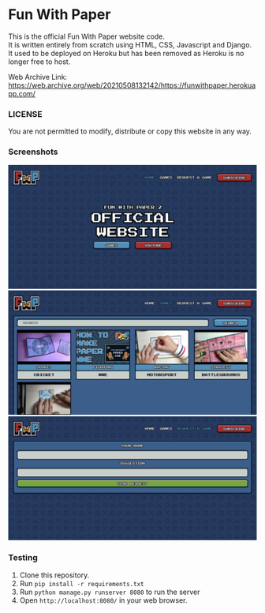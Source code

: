 # Fun With Paper
This is the official Fun With Paper website code.  
It is written entirely from scratch using HTML, CSS, Javascript and Django.  
It used to be deployed on Heroku but has been removed as Heroku is no longer free to host.  

Web Archive Link: https://web.archive.org/web/20210508132142/https://funwithpaper.herokuapp.com/  

### LICENSE
You are not permitted to modify, distribute or copy this website in any way.  

### Screenshots
<img src="https://raw.githubusercontent.com/Prayag2/funwithpaper/main/assets/1.png">
<img src="https://raw.githubusercontent.com/Prayag2/funwithpaper/main/assets/2.png">
<img src="https://raw.githubusercontent.com/Prayag2/funwithpaper/main/assets/3.png">

### Testing
1. Clone this repository.
2. Run `pip install -r requirements.txt`
3. Run `python manage.py runserver 8080` to run the server
4. Open `http://localhost:8080/` in your web browser.
